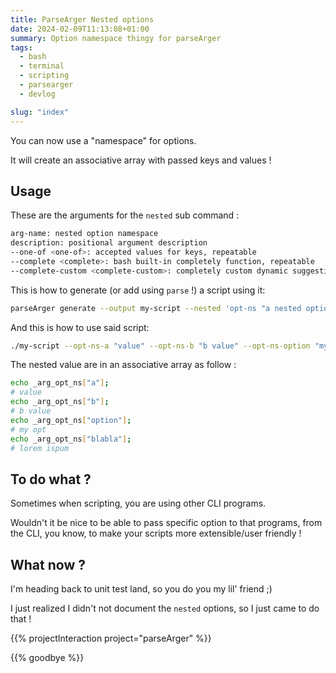 ```yaml
---
title: ParseArger Nested options
date: 2024-02-09T11:13:08+01:00
summary: Option namespace thingy for parseArger
tags: 
  - bash
  - terminal
  - scripting
  - parsearger
  - devlog

slug: "index"
---
```


You can now use a "namespace" for options.

It will create an associative array with passed keys and values !

## Usage

These are the arguments for the `nested` sub command :

```bash
arg-name: nested option namespace
description: positional argument description
--one-of <one-of>: accepted values for keys, repeatable
--complete <complete>: bash built-in completely function, repeatable
--complete-custom <complete-custom>: completely custom dynamic suggestion, repeatable
```

This is how to generate (or add using `parse` !) a script using it:

```bash
parseArger generate --output my-script --nested 'opt-ns "a nested option"';
```

And this is how to use said script:

```bash
./my-script --opt-ns-a "value" --opt-ns-b "b value" --opt-ns-option "my opt" --opt-ns-blabla "lorem ispum";
```

The nested value are in an associative array as follow :

```bash
echo _arg_opt_ns["a"];
# value
echo _arg_opt_ns["b"];
# b value
echo _arg_opt_ns["option"];
# my opt
echo _arg_opt_ns["blabla"];
# lorem ispum
```

## To do what ?

Sometimes when scripting, you are using other CLI programs.

Wouldn't it be nice to be able to pass specific option to that programs, from the CLI, you know, to make your scripts more extensible/user friendly !

## What now ?

I'm heading back to unit test land, so you do you my lil' friend ;)

I just realized I didn't not document the `nested` options, so I just came to do that !

{{% projectInteraction project="parseArger" %}}

{{% goodbye %}}
